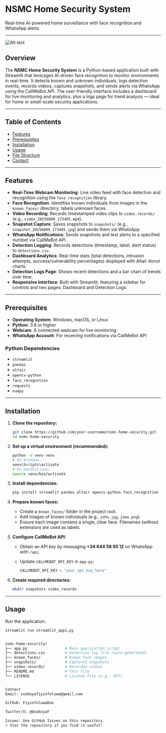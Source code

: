 # NSMC Home Security System

Real-time AI-powered home surveillance with face recognition and WhatsApp alerts.

---

![Alt text](https://example.com/image.png)

## Overview

The **NSMC Home Security System** is a Python-based application built with Streamlit that leverages AI-driven face recognition to monitor environments in real-time. It detects known and unknown individuals, logs detection events, records videos, captures snapshots, and sends alerts via WhatsApp using the CallMeBot API. The user-friendly interface includes a dashboard for live monitoring and analytics, plus a logs page for trend analysis — ideal for home or small-scale security applications.

---

## Table of Contents

- [Features](#features)  
- [Prerequisites](#prerequisites)  
- [Installation](#installation)  
- [Usage](#usage)  
- [File Structure](#file-structure)  
- [Contact](#contact)  

---

## Features

- **Real-Time Webcam Monitoring**: Live video feed with face detection and recognition using the `face_recognition` library.  
- **Face Recognition**: Identifies known individuals from images in the `known_faces/` directory; labels unknown faces.  
- **Video Recording**: Records timestamped video clips to `video_records/` (e.g., `video_20250809_173405.mp4`).  
- **Snapshot Capture**: Saves snapshots to `snapshots/` (e.g., `snapshot_20250809_173405.jpg`) and sends them via WhatsApp.  
- **WhatsApp Notifications**: Sends snapshots and test alerts to a specified number via CallMeBot API.  
- **Detection Logging**: Records detections (timestamp, label, alert status) to `detections.csv`.  
- **Dashboard Analytics**: Real-time stats (total detections, intrusion attempts, success/vulnerability percentages) displayed with Altair donut charts.  
- **Detection Logs Page**: Shows recent detections and a bar chart of trends over time.  
- **Responsive Interface**: Built with Streamlit, featuring a sidebar for controls and two pages: Dashboard and Detection Logs.

---

## Prerequisites

- **Operating System**: Windows, macOS, or Linux  
- **Python**: 3.8 or higher  
- **Webcam**: A connected webcam for live monitoring  
- **WhatsApp Account**: For receiving notifications via CallMeBot API  

### Python Dependencies

- `streamlit`  
- `pandas`  
- `altair`  
- `opencv-python`  
- `face_recognition`  
- `requests`  
- `numpy`  

---

## Installation

1. **Clone the repository:**

    ```bash
    git clone https://github.com/your-username/nsmc-home-security.git
    cd nsmc-home-security
    ```

2. **Set up a virtual environment (recommended):**

    ```bash
    python -m venv venv
    # On Windows:
    venv\Scripts\activate
    # On macOS/Linux:
    source venv/bin/activate
    ```

3. **Install dependencies:**

    ```bash
    pip install streamlit pandas altair opencv-python face_recognition requests numpy
    ```

4. **Prepare known faces:**

    - Create a `known_faces/` folder in the project root.
    - Add images of known individuals (e.g., `john.jpg`, `jane.png`).
    - Ensure each image contains a single, clear face. Filenames (without extension) are used as labels.

5. **Configure CallMeBot API:**

    - Obtain an API key by messaging **+34 644 58 95 12** on WhatsApp with `/api`.
    - Update `CALLMEBOT_API_KEY` in `app.py`:

      ```python
      CALLMEBOT_API_KEY = "your_api_key_here"
      ```

6. **Create required directories:**

    ```bash
    mkdir snapshots video_records
    ```

---

## Usage

Run the application:

```bash
streamlit run streamlit_app1.py


nsmc-home-security/
├── app.py                 # Main application script
├── detections.csv         # Detection log file (auto-generated)
├── known_faces/           # Known face images
├── snapshots/             # Captured snapshots
├── video_records/         # Recorded videos
├── README.md              # This file
└── LICENSE                # License file (e.g., MIT)


Contact
Email: osokoyafiyinfoluwa@gmail.com

GitHub: FiyinfoluwaDav

Twitter/X: @OsokoyaF

Issues: Use GitHub Issues on this repository.
⭐ Star the repository if you find it useful!
